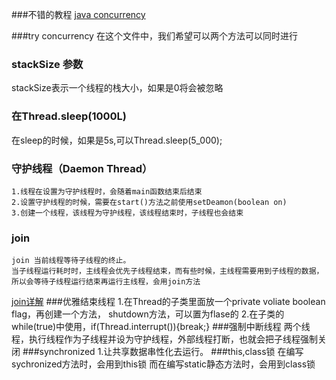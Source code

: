 ###不错的教程
[java concurrency](https://www.callicoder.com/java-concurrency-multithreading-basics/)

###try concurrency
    在这个文件中，我们希望可以两个方法可以同时进行
    
### stackSize 参数
 stackSize表示一个线程的栈大小，如果是0将会被忽略
### 在Thread.sleep(1000L)
在sleep的时候，如果是5s,可以Thread.sleep(5_000);
### 守护线程（Daemon Thread）
    1.线程在设置为守护线程时，会随着main函数结束后结束
    2.设置守护线程的时候，需要在start()方法之前使用setDeamon(boolean on)
    3.创建一个线程，该线程为守护线程，该线程结束时，子线程也会结束
 
### join
    join 当前线程等待子线程的终止。
    当子线程运行耗时时，主线程会优先子线程结束，而有些时候，主线程需要用到子线程的数据，
    所以会等待子线程运行结束再运行主线程，会用join方法
   [join详解](https://www.jianshu.com/p/367fa66bf3f2)
###优雅结束线程
    1.在Thread的子类里面放一个private voliate boolean flag，再创建一个方法，
    shutdown方法，可以置为flase的
    2.在子类的while(true)中使用，if(Thread.interrupt()){break;}
###强制中断线程
    两个线程，执行线程作为子线程并设为守护线程，外部线程打断，也就会把子线程强制关闭
###synchronized 
    1.让共享数据串性化去运行。
###this,class锁
    在编写sychronized方法时，会用到this锁
    而在编写static静态方法时，会用到class锁